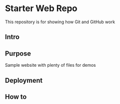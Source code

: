 # Starter Web Repo

This repository is for showing how Git and GitHub work

## Intro

## Purpose

Sample website with plenty of files for demos

## Deployment

## How to